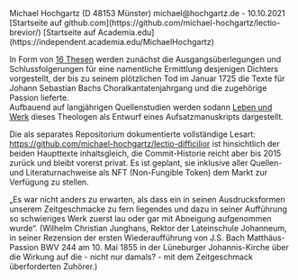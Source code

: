 <meta name="google-site-verification" content="vkqscMFNUZttIo1NwseeHUJRUa-fM3L_F4nSQ9upQaQ" />
Michael Hochgartz (D 48153 Münster)  
michael@hochgartz.de - 10.10.2021  
[Startseite auf github.com](https://github.com/michael-hochgartz/lectio-brevior/)  
[Startseite auf Academia.edu](https://independent.academia.edu/MichaelHochgartz)  

In Form von [16 Thesen](https://github.com/michael-hochgartz/lectio-brevior/blob/main/Thesen%20zur%20Identifizierung%20des%20Leipziger%20Hauptlibrettisten.md) werden zunächst die Ausgangsüberlegungen und Schlussfolgerungen für eine namentliche Ermittlung desjenigen Dichters vorgestellt, der bis zu seinem plötzlichen Tod im Januar 1725 die Texte für Johann Sebastian Bachs Choralkantatenjahrgang und die zugehörige Passion lieferte.  
Aufbauend auf langjährigen Quellenstudien werden sodann [Leben und Werk](https://github.com/michael-hochgartz/lectio-brevior/blob/main/Zur%20Person%20des%20Leipziger%20Hauptlibrettisten%20Johann%20Sebastian%20Bachs.md) dieses Theologen als Entwurf eines Aufsatzmanuskripts dargestellt.  

Die als separates Repositorium dokumentierte vollständige Lesart: https://github.com/michael-hochgartz/lectio-difficilior ist hinsichtlich der beiden Haupttexte inhaltsgleich, die Commit-Historie reicht aber bis 2015 zurück und bleibt vorerst privat. Es ist geplant, sie inklusive aller Quellen- und Literaturnachweise als NFT (Non-Fungible Token) dem Markt zur Verfügung zu stellen.  

„Es war nicht anders zu erwarten, als dass ein in seinen Ausdrucksformen unserem Zeitgeschmacke zu fern liegendes und dazu in seiner Aufführung so schwieriges Werk zuerst lau oder gar mit Abneigung aufgenommen wurde“. 
(Wilhelm Christian Junghans, Rektor der Lateinschule Johanneum, in seiner Rezension der ersten Wiederaufführung von J.S. Bach Matthäus-Passion BWV 244 am 10. Mai 1855 in der Lüneburger Johannis-Kirche über die Wirkung auf die - nicht nur damals? - mit dem Zeitgeschmack überforderten Zuhörer.)  
